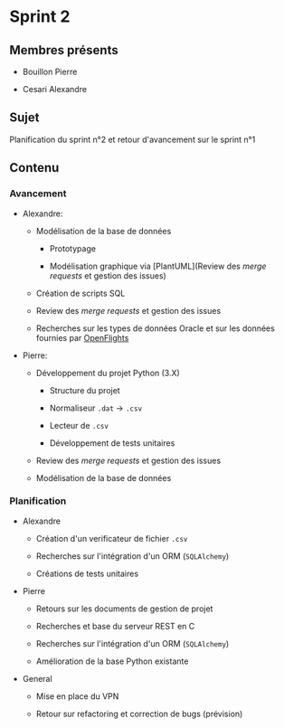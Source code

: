 # Sprint 2

## Membres présents

-   Bouillon Pierre

-   Cesari Alexandre

## Sujet

Planification du sprint n°2 et retour d'avancement sur le sprint n°1

## Contenu

### Avancement

-   Alexandre:

    -   Modélisation de la base de données

        -   Prototypage

        -   Modélisation graphique via [PlantUML](Review des *merge requests* et gestion des issues)

    -   Création de scripts SQL

    -   Review des *merge requests* et gestion des issues

    -   Recherches sur les types de données Oracle et sur les données fournies par [OpenFlights](https://openflights.org/)

-   Pierre:

    -   Développement du projet Python (3.X)

        -   Structure du projet

        -   Normaliseur `.dat` -> `.csv`

        -   Lecteur de `.csv`

        -   Développement de tests unitaires

    -   Review des *merge requests* et gestion des issues

    -   Modélisation de la base de données


### Planification

-   Alexandre

    -   Création d'un verificateur de fichier `.csv`

    -   Recherches sur l'intégration d'un ORM (`SQLAlchemy`)

    -   Créations de tests unitaires

-   Pierre

    -   Retours sur les documents de gestion de projet

    -   Recherches et base du serveur REST en C

    -   Recherches sur l'intégration d'un ORM (`SQLAlchemy`)

    -   Amélioration de la base Python existante

-   General

    -   Mise en place du VPN

    -   Retour sur refactoring et correction de bugs (prévision)
